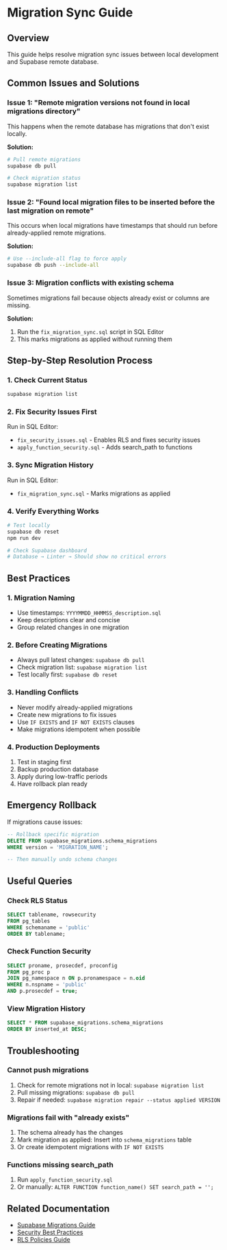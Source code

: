 # Migration Sync Guide

## Overview

This guide helps resolve migration sync issues between local development and Supabase remote database.

## Common Issues and Solutions

### Issue 1: "Remote migration versions not found in local migrations directory"

This happens when the remote database has migrations that don't exist locally.

**Solution:**
```bash
# Pull remote migrations
supabase db pull

# Check migration status
supabase migration list
```

### Issue 2: "Found local migration files to be inserted before the last migration on remote"

This occurs when local migrations have timestamps that should run before already-applied remote migrations.

**Solution:**
```bash
# Use --include-all flag to force apply
supabase db push --include-all
```

### Issue 3: Migration conflicts with existing schema

Sometimes migrations fail because objects already exist or columns are missing.

**Solution:**
1. Run the `fix_migration_sync.sql` script in SQL Editor
2. This marks migrations as applied without running them

## Step-by-Step Resolution Process

### 1. Check Current Status
```bash
supabase migration list
```

### 2. Fix Security Issues First
Run in SQL Editor:
- `fix_security_issues.sql` - Enables RLS and fixes security issues
- `apply_function_security.sql` - Adds search_path to functions

### 3. Sync Migration History
Run in SQL Editor:
- `fix_migration_sync.sql` - Marks migrations as applied

### 4. Verify Everything Works
```bash
# Test locally
supabase db reset
npm run dev

# Check Supabase dashboard
# Database → Linter → Should show no critical errors
```

## Best Practices

### 1. Migration Naming
- Use timestamps: `YYYYMMDD_HHMMSS_description.sql`
- Keep descriptions clear and concise
- Group related changes in one migration

### 2. Before Creating Migrations
- Always pull latest changes: `supabase db pull`
- Check migration list: `supabase migration list`
- Test locally first: `supabase db reset`

### 3. Handling Conflicts
- Never modify already-applied migrations
- Create new migrations to fix issues
- Use `IF EXISTS` and `IF NOT EXISTS` clauses
- Make migrations idempotent when possible

### 4. Production Deployments
1. Test in staging first
2. Backup production database
3. Apply during low-traffic periods
4. Have rollback plan ready

## Emergency Rollback

If migrations cause issues:

```sql
-- Rollback specific migration
DELETE FROM supabase_migrations.schema_migrations 
WHERE version = 'MIGRATION_NAME';

-- Then manually undo schema changes
```

## Useful Queries

### Check RLS Status
```sql
SELECT tablename, rowsecurity 
FROM pg_tables 
WHERE schemaname = 'public'
ORDER BY tablename;
```

### Check Function Security
```sql
SELECT proname, prosecdef, proconfig
FROM pg_proc p
JOIN pg_namespace n ON p.pronamespace = n.oid
WHERE n.nspname = 'public'
AND p.prosecdef = true;
```

### View Migration History
```sql
SELECT * FROM supabase_migrations.schema_migrations
ORDER BY inserted_at DESC;
```

## Troubleshooting

### Cannot push migrations
1. Check for remote migrations not in local: `supabase migration list`
2. Pull missing migrations: `supabase db pull`
3. Repair if needed: `supabase migration repair --status applied VERSION`

### Migrations fail with "already exists"
1. The schema already has the changes
2. Mark migration as applied: Insert into `schema_migrations` table
3. Or create idempotent migrations with `IF NOT EXISTS`

### Functions missing search_path
1. Run `apply_function_security.sql`
2. Or manually: `ALTER FUNCTION function_name() SET search_path = '';`

## Related Documentation
- [Supabase Migrations Guide](https://supabase.com/docs/guides/cli/local-development#database-migrations)
- [Security Best Practices](./security/supabase-security-fixes.md)
- [RLS Policies Guide](https://supabase.com/docs/guides/auth/row-level-security)